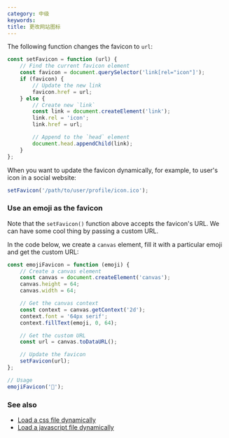 ```yaml
---
category: 中级
keywords:
title: 更改网站图标
---
```


The following function changes the favicon to `url`:

```js
const setFavicon = function (url) {
    // Find the current favicon element
    const favicon = document.querySelector('link[rel="icon"]');
    if (favicon) {
        // Update the new link
        favicon.href = url;
    } else {
        // Create new `link`
        const link = document.createElement('link');
        link.rel = 'icon';
        link.href = url;

        // Append to the `head` element
        document.head.appendChild(link);
    }
};
```

When you want to update the favicon dynamically, for example, to user's icon in a social website:

```js
setFavicon('/path/to/user/profile/icon.ico');
```

### Use an emoji as the favicon

Note that the `setFavicon()` function above accepts the favicon's URL. We can have some cool thing by passing a custom URL.

In the code below, we create a `canvas` element, fill it with a particular emoji and get the custom URL:

```js
const emojiFavicon = function (emoji) {
    // Create a canvas element
    const canvas = document.createElement('canvas');
    canvas.height = 64;
    canvas.width = 64;

    // Get the canvas context
    const context = canvas.getContext('2d');
    context.font = '64px serif';
    context.fillText(emoji, 0, 64);

    // Get the custom URL
    const url = canvas.toDataURL();

    // Update the favicon
    setFavicon(url);
};

// Usage
emojiFavicon('🎉');
```

### See also

-   [Load a css file dynamically](/load-a-css-file-dynamically)
-   [Load a javascript file dynamically](/load-a-javascript-file-dynamically)
